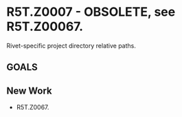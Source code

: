 # R5T.Z0007 - OBSOLETE, see R5T.Z00067.
Rivet-specific project directory relative paths.


## GOALS


## New Work

* R5T.Z0067.
